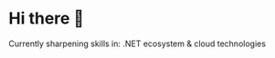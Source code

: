 # Hi there 👋

Currently sharpening skills in: .NET ecosystem & cloud technologies
                          
